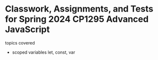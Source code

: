 # Classwork, Assignments, and Tests for Spring 2024 CP1295 Advanced JavaScript

topics covered
- scoped variables let, const, var